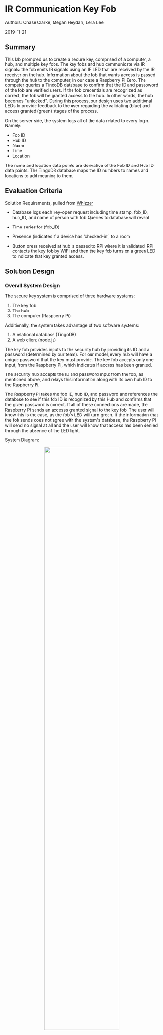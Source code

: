 # IR Communication Key Fob
Authors: Chase Clarke, Megan Heydari, Leila Lee 

2019-11-21

## Summary
This lab prompted us to create a secure key, comprised of a computer, a hub, and multiple key fobs. The key fobs and hub communicate via IR signals: the fob emits IR signals using an IR LED that are received by the IR receiver on the hub. Information about the fob that wants access is passed through the hub to the computer, in our case a Raspberry Pi Zero. The computer queries a TindoDB database to confirm that the ID and passoword of the fob are verified users. If the fob credentials are recognized as correct, the fob will be granted access to the hub. In other words, the hub becomes "unlocked". During this process, our design uses two additional LEDs to provide feedback to the user regarding the validating (blue) and access granted (green) stages of the process. 

On the server side, the system logs all of the data related to every login. Namely: 
  - Fob ID 
  - Hub ID 
  - Name 
  - Time 
  - Location
  
The name and location data points are derivative of the Fob ID and Hub ID data points. The TingoDB database maps the ID numbers to names and locations to add meaning to them.


## Evaluation Criteria
Solution Requirements, pulled from [Whizzer](http://whizzer.bu.edu/quests/primary/secure-key)
- Database logs each key-open request including time stamp, fob_ID, hub_ID, and name of person with fob Queries to database will reveal

- Time series for (fob_ID)

- Presence (indicates if a device has ‘checked-in’) to a room

- Button press received at hub is passed to RPi where it is validated. RPi contacts the key fob by WiFi and then the key fob turns on a green LED to indicate that key granted access.


## Solution Design

### Overall System Design 
The secure key system is comprised of three hardware systems:
  1. The key fob
  2. The hub
  3. The computer (Raspberry Pi)
  
Additionally, the system takes advantage of two software systems: 
  1. A relational database (TingoDB)
  2. A web client (node.js)

The key fob provides inputs to the security hub by providing its ID and a password (determined by our team). For our model, every hub will have a unique password that the key must provide. The key fob accepts only one input, from the Raspberry Pi, which indicates if access has been granted.

The security hub accepts the ID and password input from the fob, as mentioned above, and relays this information along with its own hub ID to the Raspberry Pi. 

The Raspberry Pi takes the fob ID, hub ID, and password and references the database to see if this fob ID is recognized by this Hub and confirms that the given password is correct. If all of these connections are made, the Raspberry Pi sends an accesss granted signal to the key fob. The user will know this is the case, as the fob's LED will turn green. If the information that the fob sends does not agree with the system's database, the Raspberry Pi will send no signal at all and the user will know that access has been denied through the absence of the LED light. 

System Diagram:
<center><img src="./images/system.png" width="70%" /></center>  
<center> </center>
      
### Transmitter 
The transmitter of in our system is comprised of an ESP32, 2 LEDs, an H-Bridge (acting as an AND gate), an IR LED, and various resistors. 

A visual of our transmitter can be seen here: 
<center><img src="./images/transmitter.jpeg" width="70%" /></center>  
<center> </center>

A UART signal is generated by the ESP32 containing the data we wish to transmit. This signal is ANDed through the H-bridge with a carrier signal of 38 kHz. We generate this carrier signal by scraping some code from the RMT espressif code (as seen on Piazza). We choose this carrier frequency, specifically, for a practical reason; because this is the frequency with which the receiver operates. 

The modulated signal is then expressed through the IR LED which sends infrared pulses for the receiver to interpret. The transmitter transmits its ID and a password that the hub will recognize (if correct). The transmitter receives the access granted signal from the computer (raspberry pi) when its credentials have been validated. 

The transmitter is equipped with two additional LEDs. The blue LED indicates that the signal is being transmitted and processed by the system. The green LED indicates that the user is valid and the access has been granted to the fob. One will notice that as the LEDs change, the web client updates accordingly with log-in log-off information about the fob. 

### Receiver 
The receiver is comprised of an ESP32 and a receiver diode. The receiver diode interprets the infrared pulse emitted by the IR LED. Internally, the receiver diode filters out the 38 kHz carrier signal, leaving just the data for the receiver side ESP32 to use. The receiver relays the fob ID, password, and its own ID to the Raspberry Pi. From this point forward, the Raspberry Pi does the rest of the work.

### Raspberry Pi 

For this quest, we use a Raspberry Pi Zero in order to access our database and host our web server. The fob sends information regarding its ID and passcode to the hub. The hub relays this information, as well as its own ID to the Raspberry Pi, which then references the database and makes a logical decision based on our finite state machine as to whether the fob should be granted access or not. 

In order to access our TingoDB database and update values for our node.js file, the Pi must be equipped with the appropriate drivers and packages. Namely, node.js and npm. We confirmed what version of ARM the Pi uses (ARMv6) and installed the Node.JS Linux Binaries. After extracting and copying to the Pi's local directory, the Pi is configured with node.js and npm capabilities. For good measure, one should check the version of these before getting started: 

<center><img src="./images/Node_NPM_install.png" width="70%" /></center>  
<center> </center>

The logic behind this finite state machine is simple. If the system is locked, and the fob ID and password correspond to the hub ID (as located in the database), then the fob will receive an unlocked signal. This is the basis for "unlocking" in our system. 

The other possible scenarios can be found in our state table: 
<center><img src="./images/FSM.png" width="70%" /></center>  
<center> </center>

### UDP Client 
The UDP server is set up by running a node.js file on the raspberry pi. The UDP client, located on the ESP32, is accessing the server.

### Web client 
<center><img src="./images/client.png" width="70%" /></center>  
<center> </center>

### Database -- TingoDB
We use the TingoDB database in order to store fob IDs, hub IDs, passwords, names, hub locations, and times of login. The database is queried by the fobID in order to find the name associated with the ID to display on the web client. Once the correct user has been found, the information regarding the previous login times will also be displayed on the web client. The database keeps a running log of all the log ins (not log in attempts, only successful log ins).

### Investigative Question
Investigative question: comment on the security of your system. How would you best hack into this system if you were so inclined? How could you prevent this attack? Describe the steps.

None of the data we transmit is encrypted; therefore, anyone with the proper IR reading equiptment could listen in on our transmission of fob IDs, hub IDs, and passwords and then fabricate them to hack into the system. In order to avoid this, we could encrypt our signals before transmission in order to protect their contents. 

## Sketches and Photos

Finite State Machine State Table: 

<center><img src="./images/FSM.png" width="70%" /></center>  
<center> </center>

Finite State Machine Diagram:
<center><img src="./images/FSM_diagram.jpg" width="70%" /></center>  
<center> </center>

Node.js and Npm installs
<center><img src="./images/Node_NPM_install.png" width="70%" /></center>  
<center> </center>

Web Client: 
<center><img src="./images/client.png" width="70%" /></center>  
<center> </center>

System Diagram:
<center><img src="./images/system.png" width="70%" /></center>  
<center> </center>

## Supporting Artifacts
- [Link to repo](https://github.com/BU-EC444/Team8-Clarke-Heydari-Lee/tree/master/quest-5)


Video Demo:

[![Youtube](https://img.youtube.com/vi/CVi9mp2wmU4/0.jpg)](https://www.youtube.com/watch?v=CVi9mp2wmU4)




## References
[IR Communication](http://whizzer.bu.edu/briefs/design-patterns/dp-irtxrx)

[IR Receiver Diode](https://www.sparkfun.com/products/10266)

[IR LED](https://www.sparkfun.com/products/9349)

[Espressif RMT documentation](https://docs.espressif.com/projects/esp-idf/en/latest/api-reference/peripherals/rmt.html#)

[Espressif RMT Github](https://github.com/espressif/esp-idf/tree/93a8603c5/examples/peripherals/rmt_nec_tx_rx_)

[Installing Node.js and Npm on Raspberry Pi](https://www.instructables.com/id/Install-Nodejs-and-Npm-on-Raspberry-Pi/)
-----


